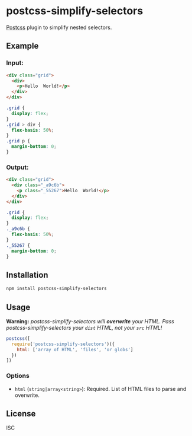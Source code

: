 # postcss-simplify-selectors

[Postcss](https://github.com/postcss/postcss) plugin to simplify nested selectors.

## Example

### Input:

```html
<div class="grid">
  <div>
    <p>Hello  World!</p>
  </div>
</div>
```

```css
.grid {
  display: flex;
}
.grid > div {
  flex-basis: 50%;
}
.grid p {
  margin-bottom: 0;
}
```

### Output:

```html
<div class="grid">
  <div class="_a9c6b">
    <p class="_55267">Hello  World!</p>
  </div>
</div>
```

```css
.grid {
  display: flex;
}
._a9c6b {
  flex-basis: 50%;
}
._55267 {
  margin-bottom: 0;
}
```

## Installation

```bash
npm install postcss-simplify-selectors
```

## Usage

**Warning:** _postcss-simplify-selectors will **overwrite** your HTML. Pass postcss-simplify-selectors your `dist` HTML, not your `src` HTML!_

```js
postcss([
  require('postcss-simplify-selectors')({
    html: ['array of HTML', 'files', 'or globs']
  })
])
```

### Options

- `html` (`string|array<string>`): Required. List of HTML files to parse and overwrite.

## License

ISC
